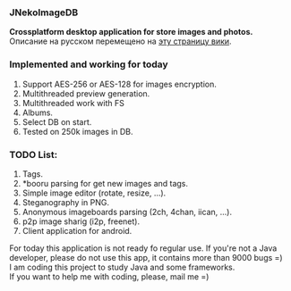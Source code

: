 ### JNekoImageDB
**Crossplatform desktop application for store images and photos.**<br>
Описание на русском перемещено на [эту страницу вики](https://github.com/konachan700/JNekoImageDB/wiki/RU_App_Description).


### Implemented and working for today
1.	Support AES-256 or AES-128 for images encryption.
2.	Multithreaded preview generation.
3.	Multithreaded work with FS
4.	Albums.
5.	Select DB on start.
6.	Tested on 250k images in DB.


### TODO List:
1.	Tags.
2.	*booru parsing for get new images and tags.
3.	Simple image editor (rotate, resize, ...).
4.	Steganography in PNG.
5.	Anonymous imageboards parsing (2ch, 4chan, iican, ...).
6.	p2p image sharig (i2p, freenet).
7.	Client application for android.


For today this application is not ready fo regular use. If you're not a Java developer, please do not use this app, it contains more than 9000 bugs =) <br>
I am coding this project to study Java and some frameworks.<br>
If you want to help me with coding, please, mail me =)

